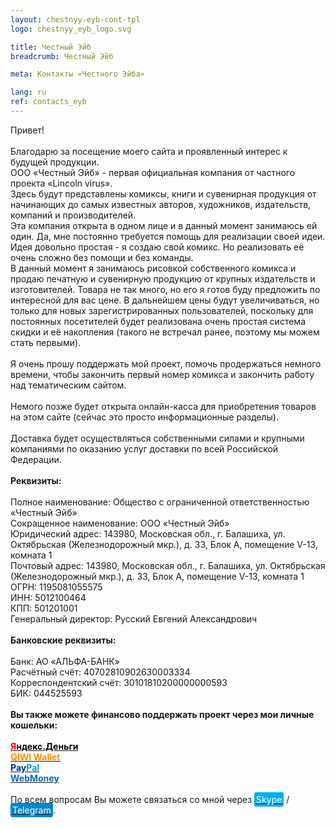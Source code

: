 ```yaml
---
layout: chestnyy-eyb-cont-tpl
logo: chestnyy_eyb_logo.svg

title: Честный Эйб
breadcrumb: Честный Эйб

meta: Контакты «Честного Эйба»

lang: ru
ref: contacts_eyb
---
```


Привет!
<br>
<br>
Благодарю за посещение моего сайта и проявленный интерес к будущей продукции.  
ООО&nbsp;«Честный&nbsp;Эйб» - первая официальная компания от частного проекта «Lincoln&nbsp;virus».  
Здесь будут представлены комиксы, книги и сувенирная продукция от начинающих до самых известных авторов, художников, издательств, компаний и производителей.  
Эта компания открыта в одном лице и в данный момент занимаюсь ей один. Да, мне постоянно требуется помощь для реализации своей идеи.  
Идея довольно простая - я создаю свой комикс.  Но реализовать её очень сложно без помощи и без команды.  
В данный момент я занимаюсь рисовкой собственного комикса и продаю печатную и сувенирную продукцию от крупных издательств и изготовителей. Товара не так много, но его я готов буду предложить по интересной для вас цене. В дальнейшем цены будут увеличиваться, но только для новых зарегистрированных пользователей, поскольку для постоянных посетителей будет реализована очень простая система скидки и её накопления (такого не встречал ранее, поэтому мы можем стать первыми).
<br>
<br>
Я очень прошу поддержать мой проект, помочь продержаться немного времени, чтобы закончить первый номер комикса и закончить работу над тематическим сайтом.
<br>
<br>
Немого позже будет открыта онлайн-касса для приобретения товаров на этом сайте (сейчас это просто информационные разделы).
<br>
<br>
Доставка будет осуществляться собственными силами и крупными компаниями по оказанию услуг доставки по всей Российской Федерации.
<br>
<br>
**Реквизиты:**
<br>
<br>
Полное наименование: Общество с ограниченной ответственностью «Честный&nbsp;Эйб»  
Сокращенное наименование: ООО&nbsp;«Честный&nbsp;Эйб»  
Юридический адрес: 143980, Московская обл., г. Балашиха, ул. Октябрьская (Железнодорожный мкр.), д. 33, Блок А, помещение V-13, комната 1  
Почтовый адрес: 143980, Московская обл., г. Балашиха, ул. Октябрьская (Железнодорожный мкр.), д. 33, Блок А, помещение V-13, комната 1  
ОГРН: 1195081055575  
ИНН: 5012100464  
КПП: 501201001  
Генеральный директор: Русский Евгений Александрович
<br>
<br>
**Банковские реквизиты:**
<br>
<br>
Банк: АО «АЛЬФА-БАНК»  
Расчётный счёт: 40702810902630003334  
Корреспондентский счёт: 30101810200000000593  
БИК: 044525593
<br>
<br>
**Вы также можете финансово поддержать проект через мои личные кошельки:**
<br>
<br>
**<a href="https://money.yandex.ru/to/4100110359631399" target="_blank"><span style="color:#FF0000">Я</span><span style="color:#000000">ндекс.Деньги</span></a>**  
**<a href="https://qiwi.com/n/CHUTKOY" target="_blank"><span style="color:#ff8d00">QIWI&nbsp;Wallet</span></a>**  
**<a href="paypal.me/chutkoy" target="_blank"><span style="color:#003087">Pay</span><span style="color:#009cde">Pal</span></a>**    
**<a href="https://passport.webmoney.ru/asp/certview.asp?wmid=400086000803" target="_blank"><span style="color:#036cb5">WebMoney</span></a>**
<br>
<br>
По всем вопросам Вы можете связаться со мной через <a href="skype:chutkoy89?call" target="_blank"><span style="background-color:#00aff0; color:white; padding:3px; border-radius: 3px">Skype</span></a> / <a href="https://t.me/chutkoy" target="_blank"><span style="background-color:#0088cc; color:white; padding:3px; border-radius: 3px">Telegram</span></a>.
